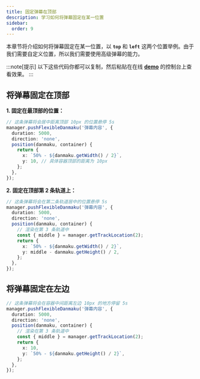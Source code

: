 ```yaml
---
title: 固定弹幕在顶部
description: 学习如何将弹幕固定在某一位置
sidebar:
  order: 9
---
```


本章节将介绍如何将弹幕固定在某一位置，以 **`top`** 和 **`left`** 这两个位置举例。由于我们需要自定义位置，所以我们需要使用高级弹幕的能力。

:::note[提示]
以下这些代码你都可以复制，然后粘贴在在线 [**demo**](https://imtaotao.github.io/danmu/) 的控制台上查看效果。
:::

## 将弹幕固定在顶部

**1. 固定在最顶部的位置：**

```ts {7-8}
// 这条弹幕将会居中距离顶部 10px 的位置悬停 5s
manager.pushFlexibleDanmaku('弹幕内容', {
  duration: 5000,
  direction: 'none',
  position(danmaku, container) {
    return {
      x: `50% - ${danmaku.getWidth() / 2}`,
      y: 10, // 具体容器顶部的距离为 10px
    };
  },
});
```

**2. 固定在顶部第 2 条轨道上：**

```ts {9-10}
// 这条弹幕将会在第二条轨道居中的位置悬停 5s
manager.pushFlexibleDanmaku('弹幕内容', {
  duration: 5000,
  direction: 'none',
  position(danmaku, container) {
    // 渲染在第 3 条轨道中
    const { middle } = manager.getTrackLocation(2);
    return {
      x: `50% - ${danmaku.getWidth() / 2}`,
      y: middle - danmaku.getHeight() / 2,
    };
  },
});
```

## 将弹幕固定在左边

```ts {7, 9-10}
// 这条弹幕将会在容器中间距离左边 10px 的地方停留 5s
manager.pushFlexibleDanmaku('弹幕内容', {
  duration: 5000,
  direction: 'none',
  position(danmaku, container) {
    // 渲染在第 3 条轨道中
    const { middle } = manager.getTrackLocation(2);
    return {
      x: 10,
      y: `50% - ${danmaku.getHeight() / 2}`,
    };
  },
});
```
